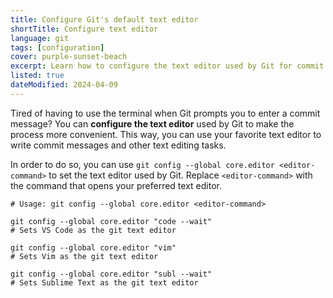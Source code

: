 ```yaml
---
title: Configure Git's default text editor
shortTitle: Configure text editor
language: git
tags: [configuration]
cover: purple-sunset-beach
excerpt: Learn how to configure the text editor used by Git for commit messages and other text editing tasks.
listed: true
dateModified: 2024-04-09
---
```


Tired of having to use the terminal when Git prompts you to enter a commit message? You can **configure the text editor** used by Git to make the process more convenient. This way, you can use your favorite text editor to write commit messages and other text editing tasks.

In order to do so, you can use `git config --global core.editor <editor-command>` to set the text editor used by Git. Replace `<editor-command>` with the command that opens your preferred text editor.

```shell
# Usage: git config --global core.editor <editor-command>

git config --global core.editor "code --wait"
# Sets VS Code as the git text editor

git config --global core.editor "vim"
# Sets Vim as the git text editor

git config --global core.editor "subl --wait"
# Sets Sublime Text as the git text editor
```

